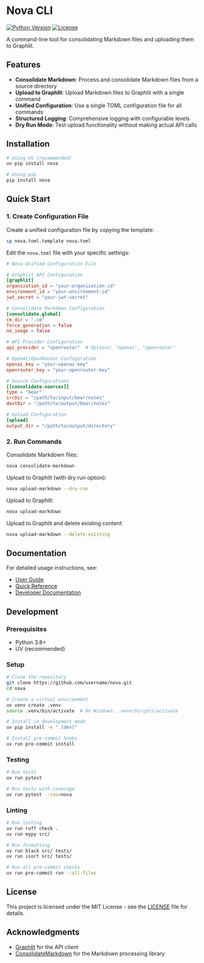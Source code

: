 # Nova CLI

[![Python Version](https://img.shields.io/badge/python-3.8%2B-blue.svg)](https://www.python.org/downloads/)
[![License](https://img.shields.io/badge/license-MIT-green.svg)](LICENSE)

A command-line tool for consolidating Markdown files and uploading them to Graphlit.

## Features

- **Consolidate Markdown**: Process and consolidate Markdown files from a source directory
- **Upload to Graphlit**: Upload Markdown files to Graphlit with a single command
- **Unified Configuration**: Use a single TOML configuration file for all commands
- **Structured Logging**: Comprehensive logging with configurable levels
- **Dry Run Mode**: Test upload functionality without making actual API calls

## Installation

```bash
# Using UV (recommended)
uv pip install nova

# Using pip
pip install nova
```

## Quick Start

### 1. Create Configuration File

Create a unified configuration file by copying the template:

```bash
cp nova.toml.template nova.toml
```

Edit the `nova.toml` file with your specific settings:

```toml
# Nova Unified Configuration File

# Graphlit API Configuration
[graphlit]
organization_id = "your-organization-id"
environment_id = "your-environment-id"
jwt_secret = "your-jwt-secret"

# Consolidate Markdown Configuration
[consolidate.global]
cm_dir = ".cm"
force_generation = false
no_image = false

# API Provider Configuration
api_provider = "openrouter"  # Options: "openai", "openrouter"

# OpenAI/OpenRouter Configuration
openai_key = "your-openai-key"
openrouter_key = "your-openrouter-key"

# Source Configurations
[[consolidate.sources]]
type = "bear"
srcDir = "/path/to/input/bear/notes"
destDir = "/path/to/output/bear/notes"

# Upload Configuration
[upload]
output_dir = "/path/to/output/directory"
```

### 2. Run Commands

Consolidate Markdown files:

```bash
nova consolidate-markdown
```

Upload to Graphlit (with dry run option):

```bash
nova upload-markdown --dry-run
```

Upload to Graphlit:

```bash
nova upload-markdown
```

Upload to Graphlit and delete existing content:

```bash
nova upload-markdown --delete-existing
```

## Documentation

For detailed usage instructions, see:

- [User Guide](docs/user_guide.md)
- [Quick Reference](docs/quick_reference.md)
- [Developer Documentation](docs/developer_guide.md)

## Development

### Prerequisites

- Python 3.8+
- UV (recommended)

### Setup

```bash
# Clone the repository
git clone https://github.com/username/nova.git
cd nova

# Create a virtual environment
uv venv create .venv
source .venv/bin/activate  # On Windows: .venv\Scripts\activate

# Install in development mode
uv pip install -e ".[dev]"

# Install pre-commit hooks
uv run pre-commit install
```

### Testing

```bash
# Run tests
uv run pytest

# Run tests with coverage
uv run pytest --cov=nova
```

### Linting

```bash
# Run linting
uv run ruff check .
uv run mypy src/

# Run formatting
uv run black src/ tests/
uv run isort src/ tests/

# Run all pre-commit checks
uv run pre-commit run --all-files
```

## License

This project is licensed under the MIT License - see the [LICENSE](LICENSE) file for details.

## Acknowledgments

- [Graphlit](https://github.com/username/graphlit) for the API client
- [ConsolidateMarkdown](https://github.com/username/consolidate-markdown) for the Markdown processing library
